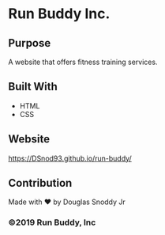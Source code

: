 # Run Buddy Inc.

## Purpose
A website that offers fitness training services. 

## Built With
* HTML
* CSS

## Website
https://DSnod93.github.io/run-buddy/

## Contribution
Made with ❤️ by Douglas Snoddy Jr

### ©️2019 Run Buddy, Inc 
